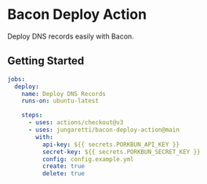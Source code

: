 # Bacon Deploy Action

Deploy DNS records easily with Bacon.

## Getting Started

```yaml
jobs:
  deploy:
    name: Deploy DNS Records
    runs-on: ubuntu-latest

    steps:
      - uses: actions/checkout@v3
      - uses: jungaretti/bacon-deploy-action@main
        with:
          api-key: ${{ secrets.PORKBUN_API_KEY }}
          secret-key: ${{ secrets.PORKBUN_SECRET_KEY }}
          config: config.example.yml
          create: true
          delete: true
```
